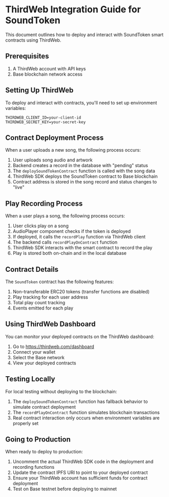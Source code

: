 # ThirdWeb Integration Guide for SoundToken

This document outlines how to deploy and interact with SoundToken smart contracts using ThirdWeb.

## Prerequisites

1. A ThirdWeb account with API keys
2. Base blockchain network access

## Setting Up ThirdWeb

To deploy and interact with contracts, you'll need to set up environment variables:

```
THIRDWEB_CLIENT_ID=your-client-id
THIRDWEB_SECRET_KEY=your-secret-key
```

## Contract Deployment Process

When a user uploads a new song, the following process occurs:

1. User uploads song audio and artwork
2. Backend creates a record in the database with "pending" status
3. The `deploySoundTokenContract` function is called with the song data
4. ThirdWeb SDK deploys the SoundToken contract to Base blockchain
5. Contract address is stored in the song record and status changes to "live"

## Play Recording Process

When a user plays a song, the following process occurs:

1. User clicks play on a song
2. AudioPlayer component checks if the token is deployed
3. If deployed, it calls the `recordPlay` function via ThirdWeb client
4. The backend calls `recordPlayOnContract` function
5. ThirdWeb SDK interacts with the smart contract to record the play
6. Play is stored both on-chain and in the local database

## Contract Details

The `SoundToken` contract has the following features:

1. Non-transferable ERC20 tokens (transfer functions are disabled)
2. Play tracking for each user address
3. Total play count tracking
4. Events emitted for each play

## Using ThirdWeb Dashboard

You can monitor your deployed contracts on the ThirdWeb dashboard:

1. Go to https://thirdweb.com/dashboard
2. Connect your wallet
3. Select the Base network
4. View your deployed contracts

## Testing Locally

For local testing without deploying to the blockchain:

1. The `deploySoundTokenContract` function has fallback behavior to simulate contract deployment
2. The `recordPlayOnContract` function simulates blockchain transactions
3. Real contract interaction only occurs when environment variables are properly set

## Going to Production

When ready to deploy to production:

1. Uncomment the actual ThirdWeb SDK code in the deployment and recording functions
2. Update the contract IPFS URI to point to your deployed contract
3. Ensure your ThirdWeb account has sufficient funds for contract deployment
4. Test on Base testnet before deploying to mainnet